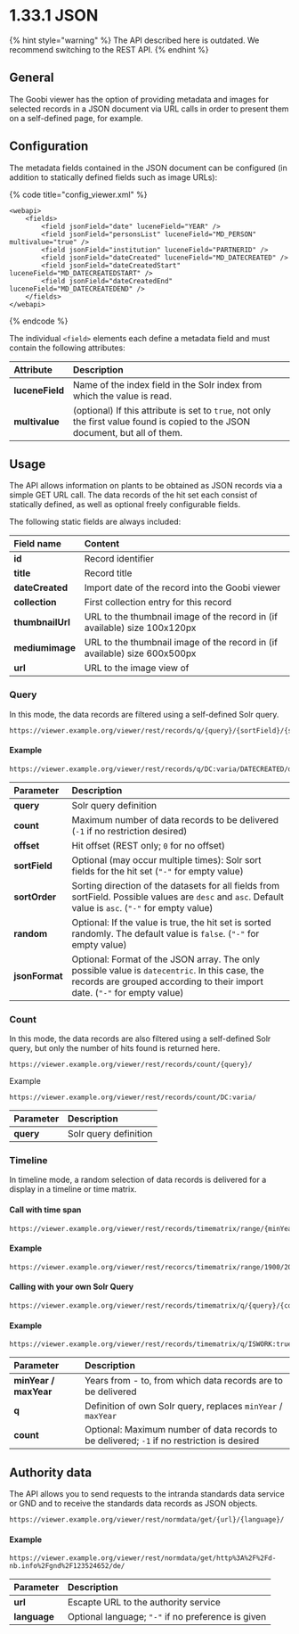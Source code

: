 # 1.33.1 JSON

{% hint style="warning" %}
The API described here is outdated. We recommend switching to the REST API.
{% endhint %}

## General

The Goobi viewer has the option of providing metadata and images for selected records in a JSON document via URL calls in order to present them on a self-defined page, for example. 

## Configuration

The metadata fields contained in the JSON document can be configured \(in addition to statically defined fields such as image URLs\):

{% code title="config\_viewer.xml" %}
```markup
<webapi>
    <fields>
        <field jsonField="date" luceneField="YEAR" />
        <field jsonField="personsList" luceneField="MD_PERSON" multivalue="true" />
        <field jsonField="institution" luceneField="PARTNERID" />
        <field jsonField="dateCreated" luceneField="MD_DATECREATED" />
        <field jsonField="dateCreatedStart" luceneField="MD_DATECREATEDSTART" />
        <field jsonField="dateCreatedEnd" luceneField="MD_DATECREATEDEND" />
    </fields>
</webapi>
```
{% endcode %}

The individual `<field>` elements each define a metadata field and must contain the following attributes:

| **Attribute** | Description |
| :--- | :--- |
| **luceneField** | Name of the index field in the Solr index from which the value is read. |
| **multivalue** | \(optional\) If this attribute is set to `true`, not only the first value found is copied to the JSON document, but all of them. |

## Usage

The API allows information on plants to be obtained as JSON records via a simple GET URL call. The data records of the hit set each consist of statically defined, as well as optional freely configurable fields. 

The following static fields are always included:

| **Field name**  | Content |
| :--- | :--- |
| **id** | Record identifier |
| **title**  | Record title |
| **dateCreated**  | Import date of the record into the Goobi viewer |
| **collection**  | First collection entry for this record |
| **thumbnailUrl**  | URL to the thumbnail image of the record in \(if available\) size 100x120px |
| **mediumimage**  | URL to the thumbnail image of the record in \(if available\) size 600x500px  |
| **url**  | URL to the image view of  |

### Query

In this mode, the data records are filtered using a self-defined Solr query.

```
https://viewer.example.org/viewer/rest/records/q/{query}/{sortField}/{sortOrder}/{jsonFormat}/{count}/{offset}/{randomize}/
```

#### Example

```text
https://viewer.example.org/viewer/rest/records/q/DC:varia/DATECREATED/desc/datecentric/100/false/
```

| **Parameter**  | Description |
| :--- | :--- |
| **query**  | Solr query definition |
| **count**  | Maximum number of data records to be delivered \(`-1` if no restriction desired\) |
| **offset** | Hit offset \(REST only; `0` for no offset\) |
| **sortField**  | Optional \(may occur multiple times\): Solr sort fields for the hit set \(`"-"` for empty value\) |
| **sortOrder**  | Sorting direction of the datasets for all fields from sortField. Possible values are `desc` and `asc`. Default value is `asc`. \(`"-"` for empty value\) |
| **random**  | Optional: If the value is true, the hit set is sorted randomly. The default value is `false`. \(`"-"` for empty value\) |
| **jsonFormat**  | Optional: Format of the JSON array. The only possible value is `datecentric`. In this case, the records are grouped according to their import date. \(`"-"` for empty value\) |

### Count

In this mode, the data records are also filtered using a self-defined Solr query, but only the number of hits found is returned here.

```text
https://viewer.example.org/viewer/rest/records/count/{query}/
```

‌Example

```text
https://viewer.example.org/viewer/rest/records/count/DC:varia/
```

| **Parameter** | Description |
| :--- | :--- |
| **query** | Solr query definition |

### Timeline

In timeline mode, a random selection of data records is delivered for a display in a timeline or time matrix.

#### Call with time span

```text
https://viewer.example.org/viewer/rest/records/timematrix/range/{minYear}/{maxYear}/{count}/
```

#### Example

```text
https://viewer.example.org/viewer/rest/recorcs/timematrix/range/1900/2000/100/
```

#### Calling with your own Solr Query

```text
https://viewer.example.org/viewer/rest/records/timematrix/q/{query}/{count}/
```

#### Example

```text
https://viewer.example.org/viewer/rest/records/timematrix/q/ISWORK:true/100/
```

| **Parameter**  | Description |
| :--- | :--- |
| **minYear / maxYear**  | Years from - to, from which data records are to be delivered |
| **q**  | Definition of own Solr query, replaces `minYear` / `maxYear`  |
| **count**  | Optional: Maximum number of data records to be delivered; `-1` if no restriction is desired |

## Authority data

The API allows you to send requests to the intranda standards data service or GND and to receive the standards data records as JSON objects.

```text
https://viewer.example.org/viewer/rest/normdata/get/{url}/{language}/
```

#### Example

```text
https://viewer.example.org/viewer/rest/normdata/get/http%3A%2F%2Fd-nb.info%2Fgnd%2F123524652/de/
```

| **Parameter**  | Description |
| :--- | :--- |
| **url**  | Escapte URL to the authority service |
| **language**  | Optional language; `"-"` if no preference is given |

